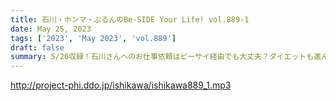 ```yaml
---
title: 石川・ホンマ・ぶるんのBe-SIDE Your Life! vol.889-1
date: May 25, 2023
tags: ['2023', 'May 2023', 'vol.889']
draft: false
summary: 5/26収録！石川さんへのお仕事依頼はビーサイ経由でも大丈夫？ダイエットも進んでます！
---
```


http://project-phi.ddo.jp/ishikawa/ishikawa889_1.mp3